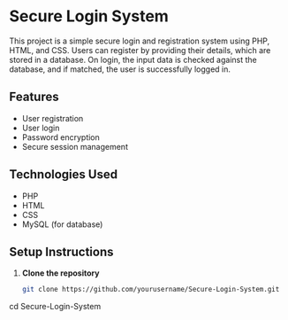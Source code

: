 # Secure Login System

This project is a simple secure login and registration system using PHP, HTML, and CSS. Users can register by providing their details, which are stored in a database. On login, the input data is checked against the database, and if matched, the user is successfully logged in.

## Features
- User registration
- User login
- Password encryption
- Secure session management

## Technologies Used
- PHP
- HTML
- CSS
- MySQL (for database)

## Setup Instructions

1. **Clone the repository**
   ```bash
   git clone https://github.com/yourusername/Secure-Login-System.git
cd Secure-Login-System

